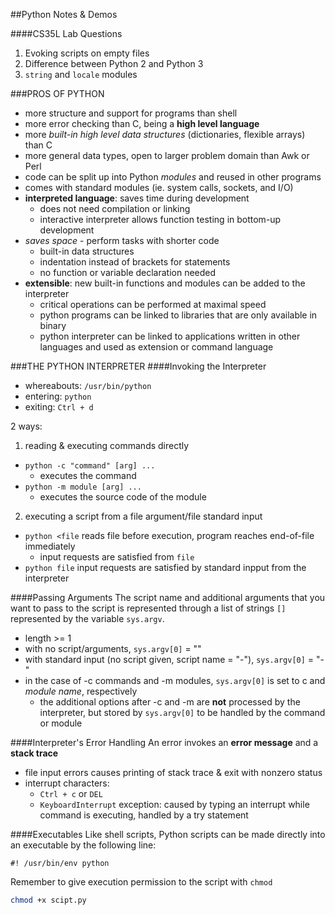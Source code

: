 ##Python Notes & Demos

####CS35L Lab Questions
1. Evoking scripts on empty files
2. Difference between Python 2 and Python 3
3. ```string``` and ```locale``` modules


###PROS OF PYTHON
- more structure and support for programs than shell
- more error checking than C, being a **high level language**
- more *built-in high level data structures* (dictionaries, flexible arrays) than C
- more general data types, open to larger problem domain than Awk or Perl
- code can be split up into Python *modules* and reused in other programs
- comes with standard modules (ie. system calls, sockets, and I/O)
- **interpreted language**: saves time during development
  - does not need compilation or linking
  - interactive interpreter allows function testing in bottom-up development
- *saves space* - perform tasks with shorter code
  - built-in data structures
  - indentation instead of brackets for statements
  - no function or variable declaration needed 
- **extensible**: new built-in functions and modules can be added to the interpreter
  - critical operations can be performed at maximal speed
  - python programs can be linked to libraries that are only available in binary
  - python interpreter can be linked to applications written in other languages and used as extension or command language 

###THE PYTHON INTERPRETER 
####Invoking the Interpreter

* whereabouts: ```/usr/bin/python``` 
* entering: ```python```
* exiting: ```Ctrl + d```

2 ways:
1. reading & executing commands directly
  * ```python -c "command" [arg] ... ```
    * executes the command
  * ```python -m module [arg] ... ```
    * executes the source code of the module
2. executing a script from a file argument/file standard input 
  * ```python <file``` reads file before execution, program reaches end-of-file immediately
    * input requests are satisfied from ```file```
  * ```python file``` input requests are satisfied by standard inpput from the interpreter 
  
####Passing Arguments
The script name and additional arguments that you want to pass to the script is represented through a list of strings ```[]``` represented by the variable ```sys.argv```. 
* length >= 1
* with no script/arguments, ```sys.argv[0]``` = ""
* with standard input (no script given, script name = "-"), ```sys.argv[0]``` = "-"
* in the case of -c commands and -m modules, ```sys.argv[0]``` is set to c and *module name*, respectively
  * the additional options after -c and -m are **not** processed by the interpreter, but stored by ```sys.argv[0]``` to be handled by the command or module

####Interpreter's Error Handling
An error invokes an **error message** and a **stack trace**
* file input errors causes printing of stack trace & exit with nonzero status 
* interrupt characters:
  * ```Ctrl + c``` or ```DEL```
  * ```KeyboardInterrupt``` exception: caused by typing an interrupt while command is executing, handled by a try statement

####Executables
Like shell scripts, Python scripts can be made directly into an executable by the following line:
```shell
#! /usr/bin/env python
```
Remember to give execution permission to the script with ```chmod```

```bash
chmod +x scipt.py
```

####
